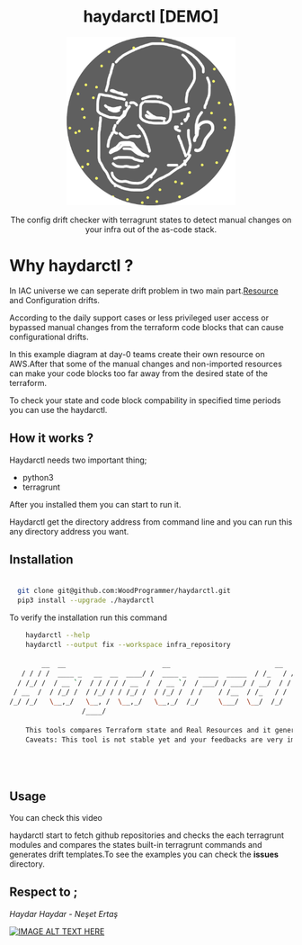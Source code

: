 <h1 align="center"> haydarctl [DEMO] </h1>


<p align="center">
  <img width="300" height="300" src="./img/logo.png"></img>
</p>


<p align="center">
The config drift checker with terragrunt states to detect manual changes on your infra out of the as-code stack.
</p>

# Why haydarctl ? 

In IAC universe we can seperate drift problem in two main part.<a href="https://github.com/snyk/driftctl/">Resource</a> and Configuration drifts.

According to the daily support cases or less privileged user access or bypassed manual changes from the terraform code blocks that can cause configurational drifts.

In this example diagram at day-0 teams create their own resource on AWS.After that some of the manual changes and non-imported resources can make your code blocks too far away from the desired state of the terraform.

To check your state and code block compability in specified time periods you can use the haydarctl.

## How it works ?

Haydarctl needs two important thing;

* python3
* terragrunt

After you installed them you can start to run it.

Haydarctl get the directory address from command line and you can run this any directory address you want.

## Installation

```sh

  git clone git@github.com:WoodProgrammer/haydarctl.git
  pip3 install --upgrade ./haydarctl

```
To verify the installation run this command

```sh
    haydarctl --help
    haydarctl --output fix --workspace infra_repository
    
        __  __                        __                          __     __
   / / / /  ____ _   __  __  ____/ /  ____ _   _____  _____  / /_   / /
  / /_/ /  / __ `/  / / / / / __  /  / __ `/  / ___/ / ___/ / __/  / /
 / __  /  / /_/ /  / /_/ / / /_/ /  / /_/ /  / /    / /__  / /_   / /
/_/ /_/   \__,_/   \__, /  \__,_/   \__,_/  /_/     \___/  \__/  /_/
                  /____/

    This tools compares Terraform state and Real Resources and it generates a output file for you
    Caveats: This tool is not stable yet and your feedbacks are very important for us please do not hesiate to create Issue&Pr on Github.
    
 
    
```
## Usage

You can check this video

haydarctl start to fetch github repositories and checks the each terragrunt modules and compares the states built-in terragrunt commands and generates drift templates.To see the examples you can check the <b>issues</b> directory.


## Respect to ; 

<i>Haydar Haydar - Neşet Ertaş</i>

[![IMAGE ALT TEXT HERE](https://img.youtube.com/vi/YnKI_7WY3nE/0.jpg)](https://www.youtube.com/watch?v=YnKI_7WY3nE)
